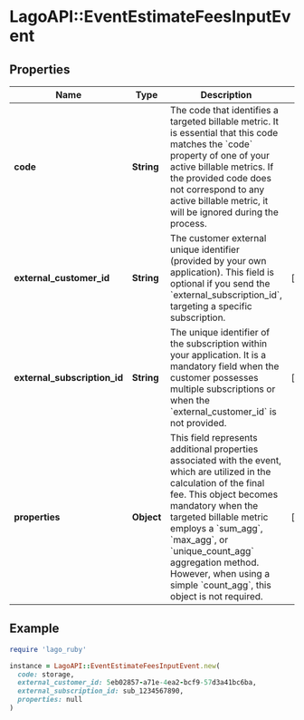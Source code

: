 # LagoAPI::EventEstimateFeesInputEvent

## Properties

| Name | Type | Description | Notes |
| ---- | ---- | ----------- | ----- |
| **code** | **String** | The code that identifies a targeted billable metric. It is essential that this code matches the &#x60;code&#x60; property of one of your active billable metrics. If the provided code does not correspond to any active billable metric, it will be ignored during the process. |  |
| **external_customer_id** | **String** | The customer external unique identifier (provided by your own application). This field is optional if you send the &#x60;external_subscription_id&#x60;, targeting a specific subscription. | [optional] |
| **external_subscription_id** | **String** | The unique identifier of the subscription within your application. It is a mandatory field when the customer possesses multiple subscriptions or when the &#x60;external_customer_id&#x60; is not provided. | [optional] |
| **properties** | **Object** | This field represents additional properties associated with the event, which are utilized in the calculation of the final fee. This object becomes mandatory when the targeted billable metric employs a &#x60;sum_agg&#x60;, &#x60;max_agg&#x60;, or &#x60;unique_count_agg&#x60; aggregation method. However, when using a simple &#x60;count_agg&#x60;, this object is not required. | [optional] |

## Example

```ruby
require 'lago_ruby'

instance = LagoAPI::EventEstimateFeesInputEvent.new(
  code: storage,
  external_customer_id: 5eb02857-a71e-4ea2-bcf9-57d3a41bc6ba,
  external_subscription_id: sub_1234567890,
  properties: null
)
```

